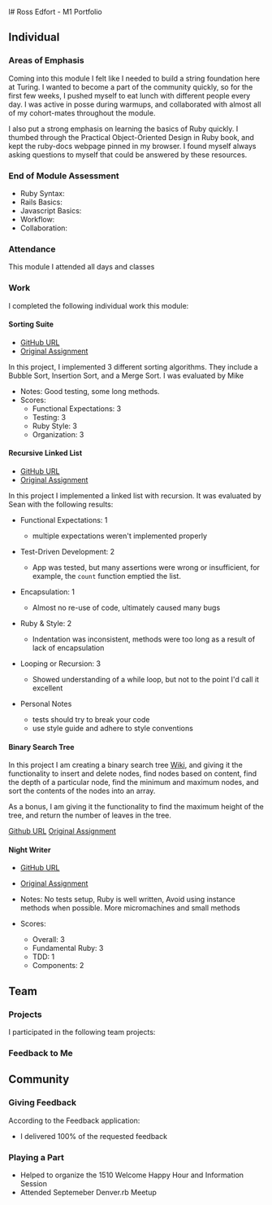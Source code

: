 l# Ross Edfort - M1 Portfolio

## Individual

### Areas of Emphasis

Coming into this module I felt like I needed to build a string foundation here
at Turing. I wanted to become a part of the community quickly, so for the first
few weeks, I pushed myself to eat lunch with different people every day. I was
active in posse during warmups, and collaborated with almost all of my cohort-mates
throughout the module.

I also put a strong emphasis on learning the basics of Ruby quickly. I thumbed
through the Practical Object-Oriented Design in Ruby book, and kept the ruby-docs
webpage pinned in my browser. I found myself always asking questions to myself that could
be answered by these resources.

### End of Module Assessment

* Ruby Syntax:
* Rails Basics:
* Javascript Basics:
* Workflow:
* Collaboration:

### Attendance

This module I attended all days and classes

### Work

I completed the following individual work this module:

#### Sorting Suite

* [GitHub URL](https://github.com/rossedfort/sorting-suite)
* [Original Assignment](https://github.com/turingschool/sorting-suite/blob/master/Readme.md)

In this project, I implemented 3 different sorting algorithms. They include a
Bubble Sort, Insertion Sort, and a Merge Sort. I was evaluated by Mike

* Notes: Good testing, some long methods.
* Scores:
  * Functional Expectations: 3
  * Testing: 3
  * Ruby Style: 3
  * Organization: 3

#### Recursive Linked List

* [GitHub URL](https://github.com/rossedfort/linked_list)
* [Original Assignment](https://github.com/turingschool/curriculum/blob/master/source/projects/linked_lists.markdown)

In this project I implemented a linked list with recursion. It was
evaluated by Sean with the following results:

* Functional Expectations: 1
  * multiple expectations weren't implemented properly

* Test-Driven Development: 2
  * App was tested, but many assertions were wrong or insufficient, for example,
  the `count` function emptied the list.

* Encapsulation: 1
  * Almost no re-use of code, ultimately caused many bugs

* Ruby & Style: 2
  * Indentation was inconsistent, methods were too long as a result of lack of encapsulation

* Looping or Recursion: 3
  * Showed understanding of a while loop, but not to the point I'd call it excellent

* Personal Notes
  * tests should try to break your code
  * use style guide and adhere to style conventions

#### Binary Search Tree

In this project I am creating a binary search tree [Wiki](https://en.wikipedia.org/wiki/Binary_search_tree), and giving it the functionality to insert and delete nodes, find nodes based on content, find the depth of a particular node, find the minimum and maximum nodes, and sort the contents of the nodes into an array.

As a bonus, I am giving it the functionality to find the maximum height of the tree, and return the number of leaves in the tree.  

  [Github URL](https://github.com/rossedfort/binary-search-tree)
  [Original Assignment](https://github.com/turingschool/curriculum/blob/master/source/projects/binary_search_tree.markdown)

#### Night Writer

* [GitHub URL](https://github.com/rossedfort/night_writer)
* [Original Assignment](https://github.com/turingschool/curriculum/blob/master/source/projects/night_writer.markdown)

* Notes: No tests setup, Ruby is well written, Avoid using instance methods when possible.
  More micromachines and small methods

* Scores:
  * Overall: 3
  * Fundamental Ruby: 3
  * TDD: 1
  * Components: 2

## Team

### Projects

I participated in the following team projects:

### Feedback to Me

## Community

### Giving Feedback

According to the Feedback application:

* I delivered 100% of the requested feedback

### Playing a Part

* Helped to organize the 1510 Welcome Happy Hour and Information Session
* Attended Septemeber Denver.rb Meetup
